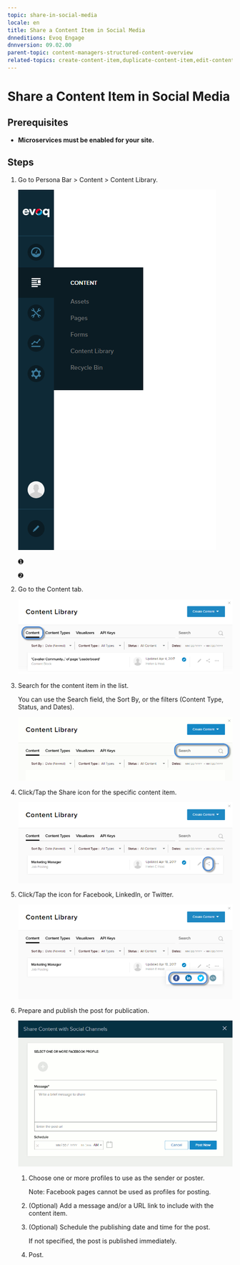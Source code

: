 ```yaml
---
topic: share-in-social-media
locale: en
title: Share a Content Item in Social Media
dnneditions: Evoq Engage
dnnversion: 09.02.00
parent-topic: content-managers-structured-content-overview
related-topics: create-content-item,duplicate-content-item,edit-content-item,delete-content-item,get-embed-code
---
```


# Share a Content Item in Social Media

## Prerequisites

*   **Microservices must be enabled for your site.**

## Steps

1.  Go to Persona Bar \> Content \> Content Library.
    
    ![Persona Bar > Content > Content Library](img/scr-pbar-cmg-Content-E91.png)
    
    ➊
    
    ➋
    
2.  Go to the Content tab.
    
    ![Content](img/scr-pbtabs-all-Content-ContentLibrary-Content-E91.png)
    
3.  Search for the content item in the list.
    
    You can use the Search field, the Sort By, or the filters (Content Type, Status, and Dates).
    
      
    
    ![Sort, search, and filter UI](img/scr-ContentItems-searchsortfilter-E91.gif)
    
      
    
4.  Click/Tap the Share icon for the specific content item.
    
      
    
    ![Content tab > Share icon](img/scr-ContentItems-item-share-icon-E91.png)
    
      
    
5.  Click/Tap the icon for Facebook, LinkedIn, or Twitter.
    
      
    
    ![Content tab > Share > social media icons](img/scr-ContentItems-item-share-socialmedia-icons-E91.png)
    
      
    
6.  Prepare and publish the post for publication.
    
      
    
    ![Content tab > Share > social media > prepare post](img/scr-ContentItems-item-share-content-with-social-channels-E91.gif)
    
      
    
    1.  Choose one or more profiles to use as the sender or poster.
        
        Note: Facebook pages cannot be used as profiles for posting.
        
    2.  (Optional) Add a message and/or a URL link to include with the content item.
    3.  (Optional) Schedule the publishing date and time for the post.
        
        If not specified, the post is published immediately.
        
    4.  Post.